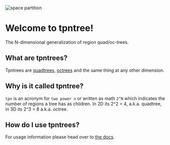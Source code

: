 ![space partition](https://images.silvan.codes/noun_partition_591721_100x100.png)

# Welcome to tpntree!

The N-dimensional generalization of region quad/oc-trees.

## What are tpntrees?

Tpntrees are [quadtrees], [octrees] and the same thing at any other dimension.

[quadtrees]: https://en.wikipedia.org/wiki/Quadtree
[octrees]: https://en.wikipedia.org/wiki/Octree

## Why is it called tpntree?

`tpn` is an acronym for `two power n` or written as math `2^N` which indicates the number of regions a tree has as children.
In 2D its 2^2 = 4, a.k.a. quadtree, in 3D its 2^3 = 8 a.k.a. octree.

## How do I use tpntrees?

For usage information please head over to [the docs].

[the docs]: https://docs.rs/tpntree
